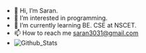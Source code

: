 - 👋 Hi, I’m Saran.
- 👀 I’m interested in programming.
- 🌱 I’m currently learning BE. CSE at NSCET.
- 📫 How to reach me saran3031@gmail.com
- ![Github_Stats](https://github-readme-stats.vercel.app/api?username=vaalisaran&theme=vision-friendly-dark&show_icons=true)
